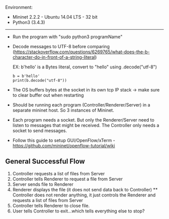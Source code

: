 Environment:
* Mininet 2.2.2 - Ubuntu 14.04 LTS - 32 bit
* Python3 (3.4.3)
------------

* Run the program with "sudo python3 programName"
* Decode messages to UTF-8 before comparing (https://stackoverflow.com/questions/6269765/what-does-the-b-character-do-in-front-of-a-string-literal)
    
    EX: b'hello' is a Bytes literal, convert to "hello" using .decode("utf-8")
    ```
    b = b'hello'
    print(b.decode("utf-8"))
    ```

* The OS buffers bytes at the socket in its own tcp IP stack -> make sure to clear buffer out when restarting
* Should be running each program (Controller/Renderer/Server) in a separate mininet host. So 3 instances of Mininet.

* Each program needs a socket. But only the Renderer/Server need to listen to messages that might be received.
The Controller only needs a socket to send messages.

* Follow this guide to setup GUI/OpenFlow/xTerm - https://github.com/mininet/openflow-tutorial/wiki

General Successful Flow
--------------
1) Controller requests a list of files from Server
2) Controller tells Renderer to request a file from Server
3) Server sends file to Renderer
4) Renderer displays the file (it does not send data back to Controller)
 ** Controller does not render anything, it just controls the Renderer and requests a list of files from Server
5) Controller tells Renderer to close file.
6) User tells Controller to exit...which tells everything else to stop?
